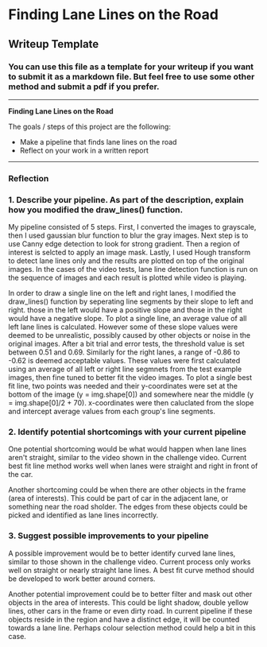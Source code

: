 # **Finding Lane Lines on the Road** 

## Writeup Template

### You can use this file as a template for your writeup if you want to submit it as a markdown file. But feel free to use some other method and submit a pdf if you prefer.

---

**Finding Lane Lines on the Road**

The goals / steps of this project are the following:
* Make a pipeline that finds lane lines on the road
* Reflect on your work in a written report


[//]: # (Image References)

[image1]: ./examples/grayscale.jpg "Grayscale"

---

### Reflection

### 1. Describe your pipeline. As part of the description, explain how you modified the draw_lines() function.

My pipeline consisted of 5 steps. First, I converted the images to grayscale, then I used gaussian blur function to blur the gray images. Next step is to use Canny edge detection to look for strong gradient. Then a region of interest is selcted to apply an image mask. Lastly, I used Hough transform to detect lane lines only and the results are plotted on top of the original images. In the cases of the video tests, lane line detection function is run on the sequence of images and each result is plotted while video is playing.

In order to draw a single line on the left and right lanes, I modified the draw_lines() function by seperating line segments by their slope to left and right. those in the left would have a positive slope and those in the right would have a negative slope. To plot a single line, an average value of all left lane lines is calculated. However some of these slope values were deemed to be unrealistic, possibly caused by other objects or noise in the original images. After a bit trial and error tests, the threshold value is set between 0.51 and 0.69. Similarly for the right lanes, a range of -0.86 to -0.62 is deemed acceptable values. These values were first calculated using an average of all left or right line segmnets from the test example images, then fine tuned to better fit the video images. To plot a single best fit line, two points was needed and their y-coordinates were set at the bottom of the image (y = img.shape[0]) and somewhere near the middle (y = img.shape[0]/2 + 70). x-coordinates were then caluclated from the slope and intercept average values from each group's line segments.

### 2. Identify potential shortcomings with your current pipeline

One potential shortcoming would be what would happen when lane lines aren't straight, similar to the video shown in the challenge video. Current best fit line method works well when lanes were straight and right in front of the car.

Another shortcoming could be when there are other objects in the frame (area of interests). This could be part of car in the adjacent lane, or something near the road sholder. The edges from these objects could be picked and identified as lane lines incorrectly.

### 3. Suggest possible improvements to your pipeline

A possible improvement would be to better identify curved lane lines, similar to those shown in the challenge video. Current process only works well on straight or nearly straight lane lines. A best fit curve method should be developed to work better around corners.

Another potential improvement could be to better filter and mask out other objects in the area of interests. This could be light shadow, double yellow lines, other cars in the frame or even dirty road. In current pipeline if these objects reside in the region and have a distinct edge, it will be counted towards a lane line. Perhaps colour selection method could help a bit in this case.
